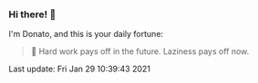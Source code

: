 ### Hi there! 👋 

I'm Donato, and this is your daily fortune:

> 🥠 Hard work pays off in the future. Laziness pays off now.

Last update: Fri Jan 29 10:39:43 2021